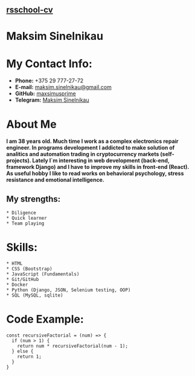 [rsschool-cv](https://github.com/maxsimusprime/rsschool-cv)
----
# Maksim Sinelnikau
# My Contact Info:
* __Phone:__ +375 29 777-27-72
* __E-mail:__ [maksim.sinelnikau@gmail.com](mailto:maksim.sinelnikau@gmail.com)
* __GitHub:__ [maxsimusprime](https://github.com/maxsimusprime)
* __Telegram:__ [Maksim Sinelnikau](https://t.me/Ox4d6178)
# About Me
#### I am 38 years old. Much time I work as a сomplex electronics repair engineer. In programs development I addicted to make solution of analitics and automation trading in cryptocurrency markets (self-projects). Lately I`m  interesting in web development (back-end, framework Django) and I have to improve my skills in front-end (React). As useful hobby I like to read works on behavioral psychology, stress resistance and emotional intelligence.

## My strengths:
    * Diligence
    * Quick learner
    * Team playing


# Skills:
    * HTML
    * CSS (Bootstrap)
    * JavaScript (Fundamentals)
    * Git/GitHub
    * Docker
    * Python (Django, JSON, Selenium testing, OOP)
    * SQL (MySQL, sqlite)

# Code Example:
```
const recursiveFactorial = (num) => {
  if (num > 1) {
    return num * recursiveFactorial(num - 1);
  } else {
    return 1;
  }
}
```